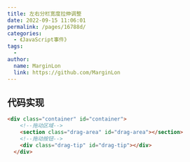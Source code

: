 ```yaml
---
title: 左右分栏宽度拉伸调整
date: 2022-09-15 11:06:01
permalink: /pages/16788d/
categories:
  - 《JavaScript事件》
tags:
  - 
author: 
  name: MarginLon
  link: https://github.com/MarginLon
---
```


## 代码实现

```html
<div class="container" id="container">
    <!--拖动区域-->
    <section class="drag-area" id="drag-area"></section>
    <!--拖动按钮-->
    <div class="drag-tip" id="drag-tip"></div>
  </div>
```

```js

```
